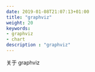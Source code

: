 ```yaml
---
date: 2019-01-08T21:07:13+01:00
title: "graphviz"
weight: 20
keywords:
- graphviz
- chart
description : "graphviz"
---
```


关于 graphviz
